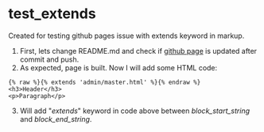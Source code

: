 # test_extends
Created for testing github pages issue with extends keyword in markup.
1. First, lets change README.md and check if [github page](https://nikovrdoljak.github.io/test_extends/) is updated after commit and push.
2. As expected, page is built. Now I will add some HTML code:

```jinja
{% raw %}{% extends 'admin/master.html' %}{% endraw %}
<h3>Header</h3>
<p>Paragraph</p>
```

3. Will add "_extends_" keyword in code above between _block_start_string_ and _block_end_string_.
